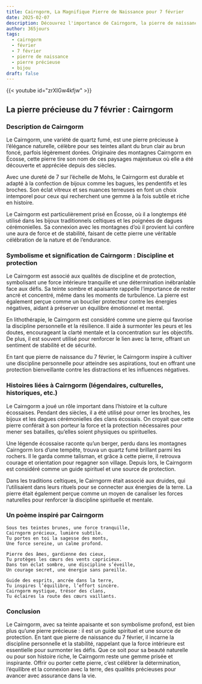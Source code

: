 ```yaml
---
title: Cairngorm, La Magnifique Pierre de Naissance pour 7 février
date: 2025-02-07
description: Découvrez l'importance de Cairngorm, la pierre de naissance du 7 février qui symbolise Discipline et protection. Laissez sa beauté et sa signification illuminer votre journée.
author: 365jours
tags:
  - cairngorm
  - février
  - 7 février
  - pierre de naissance
  - pierre précieuse
  - bijou
draft: false
---
```


{{< youtube id="zrXIGw4kfjw" >}}

## La pierre précieuse du 7 février : Cairngorm

### Description de Cairngorm

Le Cairngorm, une variété de quartz fumé, est une pierre précieuse à l’élégance naturelle, célèbre pour ses teintes allant du brun clair au brun foncé, parfois légèrement dorées. Originaire des montagnes Cairngorm en Écosse, cette pierre tire son nom de ces paysages majestueux où elle a été découverte et appréciée depuis des siècles.

Avec une dureté de 7 sur l’échelle de Mohs, le Cairngorm est durable et adapté à la confection de bijoux comme les bagues, les pendentifs et les broches. Son éclat vitreux et ses nuances terreuses en font un choix intemporel pour ceux qui recherchent une gemme à la fois subtile et riche en histoire.

Le Cairngorm est particulièrement prisé en Écosse, où il a longtemps été utilisé dans les bijoux traditionnels celtiques et les poignées de dagues cérémonielles. Sa connexion avec les montagnes d’où il provient lui confère une aura de force et de stabilité, faisant de cette pierre une véritable célébration de la nature et de l’endurance.

### Symbolisme et signification de Cairngorm : Discipline et protection

Le Cairngorm est associé aux qualités de discipline et de protection, symbolisant une force intérieure tranquille et une détermination inébranlable face aux défis. Sa teinte sombre et apaisante rappelle l’importance de rester ancré et concentré, même dans les moments de turbulence. La pierre est également perçue comme un bouclier protecteur contre les énergies négatives, aidant à préserver un équilibre émotionnel et mental.

En lithothérapie, le Cairngorm est considéré comme une pierre qui favorise la discipline personnelle et la résilience. Il aide à surmonter les peurs et les doutes, encourageant la clarté mentale et la concentration sur les objectifs. De plus, il est souvent utilisé pour renforcer le lien avec la terre, offrant un sentiment de stabilité et de sécurité.

En tant que pierre de naissance du 7 février, le Cairngorm inspire à cultiver une discipline personnelle pour atteindre ses aspirations, tout en offrant une protection bienveillante contre les distractions et les influences négatives.

### Histoires liées à Cairngorm (légendaires, culturelles, historiques, etc.)

Le Cairngorm a joué un rôle important dans l’histoire et la culture écossaises. Pendant des siècles, il a été utilisé pour orner les broches, les bijoux et les dagues cérémonielles des clans écossais. On croyait que cette pierre conférait à son porteur la force et la protection nécessaires pour mener ses batailles, qu’elles soient physiques ou spirituelles.

Une légende écossaise raconte qu’un berger, perdu dans les montagnes Cairngorm lors d’une tempête, trouva un quartz fumé brillant parmi les rochers. Il le garda comme talisman, et grâce à cette pierre, il retrouva courage et orientation pour regagner son village. Depuis lors, le Cairngorm est considéré comme un guide spirituel et une source de protection.

Dans les traditions celtiques, le Cairngorm était associé aux druides, qui l’utilisaient dans leurs rituels pour se connecter aux énergies de la terre. La pierre était également perçue comme un moyen de canaliser les forces naturelles pour renforcer la discipline spirituelle et mentale.

### Un poème inspiré par Cairngorm

```
Sous tes teintes brunes, une force tranquille,  
Cairngorm précieux, lumière subtile.  
Tu portes en toi la sagesse des monts,  
Une force sereine, un calme profond.

Pierre des âmes, gardienne des cieux,  
Tu protèges les cœurs des vents capricieux.  
Dans ton éclat sombre, une discipline s’éveille,  
Un courage secret, une énergie sans pareille.

Guide des esprits, ancrée dans la terre,  
Tu inspires l’équilibre, l’effort sincère.  
Cairngorm mystique, trésor des clans,  
Tu éclaires la route des cœurs vaillants.  
```

### Conclusion

Le Cairngorm, avec sa teinte apaisante et son symbolisme profond, est bien plus qu’une pierre précieuse : il est un guide spirituel et une source de protection. En tant que pierre de naissance du 7 février, il incarne la discipline personnelle et la stabilité, rappelant que la force intérieure est essentielle pour surmonter les défis. Que ce soit pour sa beauté naturelle ou pour son histoire riche, le Cairngorm reste une gemme prisée et inspirante. Offrir ou porter cette pierre, c’est célébrer la détermination, l’équilibre et la connexion avec la terre, des qualités précieuses pour avancer avec assurance dans la vie.